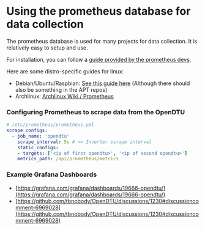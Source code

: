 # Using the prometheus database for data collection

The prometheus database is used for many projects for data collection. It is relatively easy to setup and use.

For installation, you can follow a [guide provided by the prometheus devs](https://prometheus.io/docs/introduction/first_steps/).

Here are some distro-specific guides for linux:

- Debian/Ubuntu/Raspbian: [See this guide here](https://gist.github.com/eiri/1102e1f3c168684b5a8b0e7a0f5a5a14) (Although there should also be something in the APT repos)
- Archlinux: [Archlinux Wiki / Prometheus](https://wiki.archlinux.org/title/Prometheus)

### Configuring Prometheus to scrape data from the OpenDTU
```yaml
# /etc/prometheus/prometheus.yml
scrape_configs:
  - job_name: 'opendtu'
    scrape_interval: 5s # >= Inverter scrape interval
    static_configs:
    - targets: ['<ip of first opendtu>', '<ip of second opendtu>']
    metrics_path: /api/prometheus/metrics
```

### Example Grafana Dashboards
- [https://grafana.com/grafana/dashboards/19666-opendtu/](https://grafana.com/grafana/dashboards/19666-opendtu/)
- [https://github.com/tbnobody/OpenDTU/discussions/1230#discussioncomment-6969028](https://github.com/tbnobody/OpenDTU/discussions/1230#discussioncomment-6969028)
